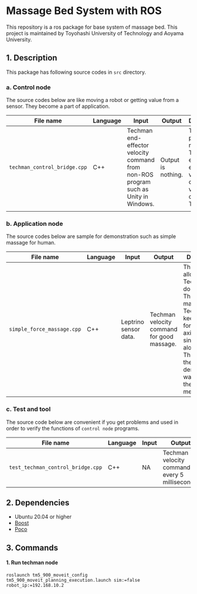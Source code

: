 # Massage Bed System with ROS

This repository is a ros package for base system of massage bed.
This project is maintained by Toyohashi University of Technology and Aoyama University.



## 1. Description

This package has following source codes in `src` directory.

### a. Control node

The source codes below are like moving a robot or getting value from a sensor. They become a part of application.

| File name                    | Language | Input                                                        | Output             | Description                                                  | How to run                                      |
| ---------------------------- | -------- | ------------------------------------------------------------ | ------------------ | ------------------------------------------------------------ | ----------------------------------------------- |
| `techman_control_bridge.cpp` | C++      | Techman end-effector velocity command from non-ROS program such as Unity in Windows. | Output is nothing. | This program receives Techman end-effector velocity command via TCP and control Techman. | `rosrun ros_massage_bed techman_control_bridge` |
|                              |          |                                                              |                    |                                                              |                                                 |



### b. Application node

The source codes below are sample for demonstration such as simple massage for human.

| File name                  | Language | Input                 | Output                                     | Description                                                  | How to run                                    |
| -------------------------- | -------- | --------------------- | ------------------------------------------ | ------------------------------------------------------------ | --------------------------------------------- |
| `simple_force_massage.cpp` | C++      | Leptrino sensor data. | Techman velocity command for good massage. | This program allow Techman to do massage. This program make Techman keep constant force along z-axis and move sin wave along x-axis. The movie of the this demonstration was shown at the monthly meeting. | `rosrun ros_massage_bed simple_force_massage` |



### c. Test and tool

The source code below are convenient if you get problems and used in order to verify the functions of `control node` programs.

| File name                         | Language | Input | Output                                         | Description                                                  | How to run                                           |
| --------------------------------- | -------- | ----- | ---------------------------------------------- | ------------------------------------------------------------ | ---------------------------------------------------- |
| `test_techman_control_bridge.cpp` | C++      | NA    | Techman velocity command every 5 milliseconds. | This program is used for test of `techman_control_bridge.cpp` | `rosrun ros_massage_bed test_techman_control_bridge` |



## 2. Dependencies

- Ubuntu 20.04 or higher
- [Boost ](https://www.boost.org/)
- [Poco](https://pocoproject.org/)



## 3. Commands

#### 1. Run techman node

```shell
roslaunch tm5_900_moveit_config tm5_900_moveit_planning_execution.launch sim:=false robot_ip:=192.168.10.2
```

